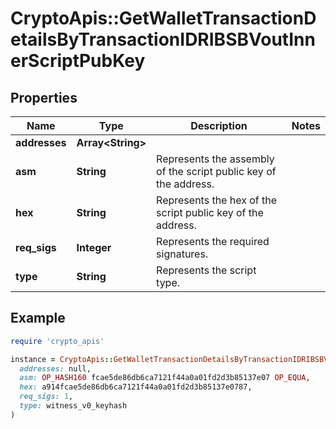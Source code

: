# CryptoApis::GetWalletTransactionDetailsByTransactionIDRIBSBVoutInnerScriptPubKey

## Properties

| Name | Type | Description | Notes |
| ---- | ---- | ----------- | ----- |
| **addresses** | **Array&lt;String&gt;** |  |  |
| **asm** | **String** | Represents the assembly of the script public key of the address. |  |
| **hex** | **String** | Represents the hex of the script public key of the address. |  |
| **req_sigs** | **Integer** | Represents the required signatures. |  |
| **type** | **String** | Represents the script type. |  |

## Example

```ruby
require 'crypto_apis'

instance = CryptoApis::GetWalletTransactionDetailsByTransactionIDRIBSBVoutInnerScriptPubKey.new(
  addresses: null,
  asm: OP_HASH160 fcae5de86db6ca7121f44a0a01fd2d3b85137e07 OP_EQUA,
  hex: a914fcae5de86db6ca7121f44a0a01fd2d3b85137e0787,
  req_sigs: 1,
  type: witness_v0_keyhash
)
```


